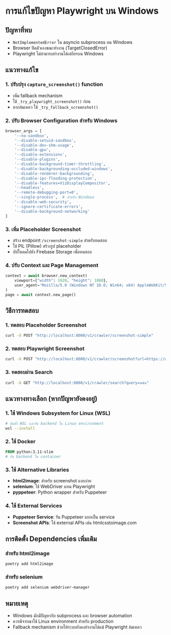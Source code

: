 # การแก้ไขปัญหา Playwright บน Windows

## ปัญหาที่พบ

- `NotImplementedError` ใน asyncio subprocess บน Windows
- Browser ปิดตัวเองขณะทำงาน (TargetClosedError)
- Playwright ไม่สามารถทำงานได้เสถียรบน Windows

## แนวทางแก้ไข

### 1. ปรับปรุง `capture_screenshot()` function

- เพิ่ม fallback mechanism
- ใช้ `_try_playwright_screenshot()` ก่อน
- หากล้มเหลว ใช้ `_try_fallback_screenshot()`

### 2. ปรับ Browser Configuration สำหรับ Windows

```python
browser_args = [
    '--no-sandbox',
    '--disable-setuid-sandbox',
    '--disable-dev-shm-usage',
    '--disable-gpu',
    '--disable-extensions',
    '--disable-plugins',
    '--disable-background-timer-throttling',
    '--disable-backgrounding-occluded-windows',
    '--disable-renderer-backgrounding',
    '--disable-ipc-flooding-protection',
    '--disable-features=VizDisplayCompositor',
    '--headless',
    '--remote-debugging-port=0',
    '--single-process',  # สำหรับ Windows
    '--disable-web-security',
    '--ignore-certificate-errors',
    '--disable-background-networking'
]
```

### 3. เพิ่ม Placeholder Screenshot

- สร้าง endpoint `/screenshot-simple` สำหรับทดสอบ
- ใช้ PIL (Pillow) สร้างรูป placeholder
- อัปโหลดไปยัง Firebase Storage เพื่อทดสอบ

### 4. ปรับ Context และ Page Management

```python
context = await browser.new_context(
    viewport={"width": 1920, "height": 1080},
    user_agent='Mozilla/5.0 (Windows NT 10.0; Win64; x64) AppleWebKit/537.36'
)
page = await context.new_page()
```

## วิธีการทดสอบ

### 1. ทดสอบ Placeholder Screenshot

```bash
curl -X POST "http://localhost:8000/v1/crawler/screenshot-simple"
```

### 2. ทดสอบ Playwright Screenshot

```bash
curl -X POST "http://localhost:8000/v1/crawler/screenshot?url=https://www.google.com&title=Google"
```

### 3. ทดสอบผ่าน Search

```bash
curl -X GET "http://localhost:8000/v1/crawler/search?query=พนัน"
```

## แนวทางทางเลือก (หากปัญหายังคงอยู่)

### 1. ใช้ Windows Subsystem for Linux (WSL)

```bash
# ติดตั้ง WSL และรัน backend ใน Linux environment
wsl --install
```

### 2. ใช้ Docker

```dockerfile
FROM python:3.11-slim
# รัน backend ใน container
```

### 3. ใช้ Alternative Libraries

- **html2image**: สำหรับ screenshot แบบง่าย
- **selenium**: ใช้ WebDriver แทน Playwright
- **pyppeteer**: Python wrapper สำหรับ Puppeteer

### 4. ใช้ External Services

- **Puppeteer Service**: รัน Puppeteer แยกเป็น service
- **Screenshot APIs**: ใช้ external APIs เช่น htmlcsstoimage.com

## การติดตั้ง Dependencies เพิ่มเติม

### สำหรับ html2image

```bash
poetry add html2image
```

### สำหรับ selenium

```bash
poetry add selenium webdriver-manager
```

## หมายเหตุ

- Windows มักมีปัญหากับ subprocess และ browser automation
- ควรพิจารณาใช้ Linux environment สำหรับ production
- Fallback mechanism ช่วยให้ระบบยังคงทำงานได้แม้ Playwright ล้มเหลว
